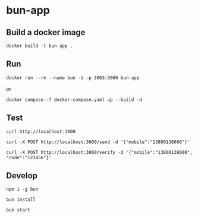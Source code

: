 # bun-app

## Build a docker image
```shell
docker build -t bun-app .
```

## Run
```shell
docker run --rm --name bun -d -p 3003:3000 bun-app
```
or

```shell
docker compose -f docker-compose.yaml up --build -d
```

## Test
```shell
curl http://localhost:3000

curl -X POST http://localhost:3000/send -d '{"mobile":"13800138000"}'

curl -X POST http://localhost:3000/verify -d '{"mobile":"13800138000", "code":"123456"}'
```

## Develop
```shell
npm i -g bun

bun install

bun start
```
